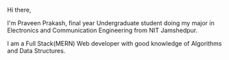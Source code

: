 Hi there,

I'm Praveen Prakash, final year Undergraduate student doing my major in Electronics and Communication Engineering from NIT Jamshedpur.

I am a Full Stack(MERN) Web developer with good knowledge of Algorithms and Data Structures.
<br/>
<!---
P504231/P504231 is a ✨ special ✨ repository because its `README.md` (this file) appears on your GitHub profile.
You can click the Preview link to take a look at your changes.
--->
